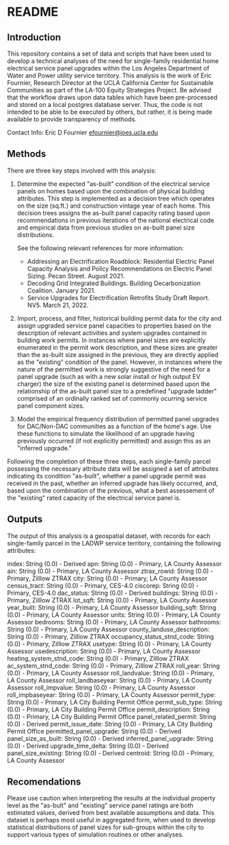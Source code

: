 # README

## Introduction

This repository contains a set of data and scripts that have been used to develop a technical analyses of the need for single-family residential home electrical service panel upgrades within the Los Angeles Department of Water and Power utility service territory. This analysis is the work of Eric Fournier, Research Director at the UCLA California Center for Sustainable Communities as part of the LA-100 Equity Strategies Project. Be advised that the workflow draws upon data tables which have been pre-processed and stored on a local postgres database server. Thus, the code is not intended to be able to be executed by others, but rather, it is being made available to provide transparency of methods. 

Contact Info: 
Eric D Fournier
efournier@ioes.ucla.edu 

## Methods

There are three key steps involved with this analysis:

1) Determine the expected "as-built" condition of the electrical service panels on homes based upon the combination of physical building attributes. This step is implemented as a decision tree which operates on the size (sq.ft.) and construction vintage year of each home. This decision trees assigns the as-built panel capacity rating based upon recommendations in previous iterations of the national electrical code and empirical data from previous studies on as-built panel size distributions.

    See the following relevant references for more information: 

   - Addressing an Electrification Roadblock: Residential Electric Panel Capacity
Analysis and Policy Recommendations on Electric Panel Sizing. Pecan Street. August 2021. 
   - Decoding Grid Integrated Buildings. Building Decarbonization Coalition. January 2021.
   - Service Upgrades for Electrification Retrofits Study Draft Report. NV5. March 21, 2022. 

2) Import, process, and filter, historical building permit data for the city and assign upgraded service panel capacities to properties based on the description of relevant activities and system upgrades contained in building work permits. In instances where panel sizes are explicitly enumerated in the permit work description, and these sizes are greater than the as-built size assigned in the previous, they are directly applied as the "existing" condition of the panel. However, in instances where the nature of the permitted work is strongly suggestive of the need for a panel upgrade (such as with a new solar install or high output EV charger) the size of the existing panel is determined based upon the relationship of the as-built panel size to a predefined "upgrade ladder" comprised of an ordinally ranked set of commonly ocurring service panel component sizes.

3) Model the empirical frequency distribution of permitted panel upgrades for DAC/Non-DAC communities as a function of the home's age. Use these functions to simulate the likelihood of an upgrade having previously occurred (if not explicitly permitted) and assign this as an "inferred upgrade."

Following the completion of these three steps, each single-family parcel possessing the necessary attribute data will be assigned a set of attributes indicating its condition "as-built", whether a panel upgrade permit was received in the past, whether an inferred upgrade has likely occurred, and, based upon the combination of the previous, what a best assessement of the "existing" rated capacity of the electrical service panel is.

## Outputs

The output of this analysis is a geospatial dataset, with records for each single-family parcel in the LADWP service territory, containing the following attributes:

index: String (0.0) - Derived
apn: String (0.0) - Primary, LA County Assessor
ain: String (0.0) - Primary, LA County Assessor
ztrax_rowid: String (0.0) - Primary, Zilllow ZTRAX
city: String (0.0) - Primary, LA County Assessor
census_tract: String (0.0) - Primary, CES-4.0
ciscorep: String (0.0) - Primary, CES-4.0
dac_status: String (0.0) - Derived
buildings: String (0.0) - Primary, Zilllow ZTRAX
lot_sqft: String (0.0) - Primary, LA County Assessor
year_built: String (0.0) - Primary, LA County Assessor
building_sqft: String (0.0) - Primary, LA County Assessor
units: String (0.0) - Primary, LA County Assessor
bedrooms: String (0.0) - Primary, LA County Assessor
bathrooms: String (0.0) - Primary, LA County Assessor
county_landuse_description: String (0.0) - Primary, Zilllow ZTRAX
occupancy_status_stnd_code: String (0.0) - Primary, Zilllow ZTRAX
usetype: String (0.0) - Primary, LA County Assessor
usedescription: String (0.0) - Primary, LA County Assessor
heating_system_stnd_code: String (0.0) - Primary, Zilllow ZTRAX 
ac_system_stnd_code: String (0.0) - Primary, Zilllow ZTRAX
roll_year: String (0.0) - Primary, LA County Assessor
roll_landvalue: String (0.0) - Primary, LA County Assessor
roll_landbaseyear: String (0.0) - Primary, LA County Assessor
roll_impvalue: String (0.0) - Primary, LA County Assessor
roll_impbaseyear: String (0.0) - Primary, LA County Assessor
permit_type: String (0.0) - Primary, LA City Building Permit Office
permit_sub_type: String (0.0) - Primary, LA City Building Permit Office
permit_description: String (0.0) - Primary, LA City Building Permit Office
panel_related_permit: String (0.0) - Derived
permit_issue_date: String (0.0) - Primary, LA City Building Permit Office
permitted_panel_upgrade: String (0.0) - Derived
panel_size_as_built: String (0.0) - Derived
inferred_panel_upgrade: String (0.0) - Derived
upgrade_time_delta: String (0.0) - Derived
panel_size_existing: String (0.0) - Derived
centroid: String (0.0) - Primary, LA County Assessor

## Recomendations

Please use caution when interpreting the results at the individual property level as the "as-bult" and "existing" service panel ratings are both estimated values, derived from best available assumptions and data. This dataset is perhaps most useful in aggregated form, when used to develop statistical distributions of panel sizes for sub-groups within the city to support various types of simulation routines or other analyses. 
